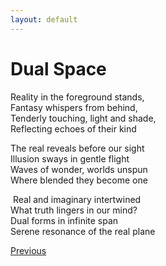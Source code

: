 ```yaml
---
layout: default
---
```


# Dual Space

Reality in the foreground stands,  
Fantasy whispers from behind,  
Tenderly touching, light and shade,  
Reflecting echoes of their kind


The real reveals before our sight  
Illusion sways in gentle flight  
Waves of wonder, worlds unspun  
Where blended they become one  

​
Real and imaginary intertwined  
What truth lingers in our mind?  
Dual forms in infinite span  
Serene resonance of the real plane  

<div class="pagination">
  <a href="{{ '/BP/BP_content.html' | relative_url }}" class="prev-button">Previous</a>
</div>